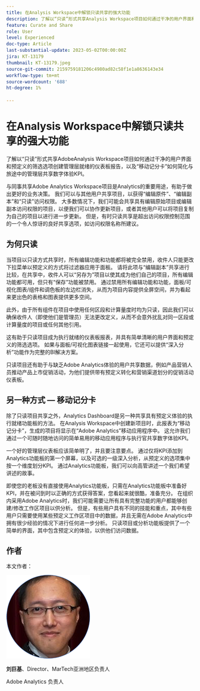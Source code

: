 ```yaml
---
title: 在Analysis Workspace中解锁只读共享的强大功能
description: 了解以“只读”形式共享Analysis Workspace项目如何通过干净的用户界面和预定义的筛选选项创建可管理仪表板报表，以及“移动记分卡”如何简化与旅途中的管理人员共享数字体验KPI。
feature: Curate and Share
role: User
level: Experienced
doc-type: Article
last-substantial-update: 2023-05-02T00:00:00Z
jira: KT-13179
thumbnail: KT-13179.jpeg
source-git-commit: 2159759181206c4980ad82c58f1e1a8636143e34
workflow-type: tm+mt
source-wordcount: '688'
ht-degree: 1%

---
```



# 在Analysis Workspace中解锁只读共享的强大功能

了解以“只读”形式共享AdobeAnalysis Workspace项目如何通过干净的用户界面和预定义的筛选选项创建管理层就绪的仪表板报告，以及“移动记分卡”如何简化与旅途中的管理层共享数字体验KPI。

与同事共享Adobe Analytics Workspace项目是Analytics的重要用途，有助于做出更好的业务决策。 我们可以与其他用户共享项目，以获得“编辑原件”、“编辑副本”和“只读”访问权限。 大多数情况下，我们可能会共享具有编辑原始项目或编辑副本访问权限的项目，以便我们可以协作更新项目，或者其他用户可以将项目复制为自己的项目以进行进一步更新。 但是，有时只读共享是超出访问权限控制范围的一个令人惊讶的良好共享选项，如访问权限名称所建议。

## 为何只读

当项目以只读方式共享时，所有编辑功能和功能都将被完全禁用，收件人只能更改下拉菜单以预定义的方式将过滤器应用于面板。 请将此项与“编辑副本”共享进行比较，在共享中，收件人可以“另存为”项目以使其成为他们自己的项目，所有编辑功能都可用，但只有“保存”功能被禁用。 通过禁用所有编辑功能和功能，面板/可视化图表/组件和调色板的左边栏消失，从而为项目内容提供全屏空间，并为看起来更出色的表格和图表提供更多空间。

此外，由于所有组件在项目中使用任何区段和计算量度时均为只读，因此我们可以确保收件人（即使他们是管理员）无法更改定义，从而不会意外扰乱对同一区段或计算量度的项目或任何其他引用。

这有助于只读项目成为执行就绪的仪表板报表，并具有简单清晰的用户界面和预定义的筛选选项。 如果与面板/可视化图表链接一起使用，它还可以提供“深入分析”功能作为完整的BI解决方案。

只读项目还有助于与缺乏Adobe Analytics体验的用户共享数据，例如产品营销人员推动产品上市促销活动，为他们提供带有预定义转化和营销渠道划分的促销活动仪表板。

## 另一种方式 — 移动记分卡

除了只读项目共享之外，Analytics Dashboard是另一种共享具有预定义体验的执行就绪功能板的方法。 在Analysis Workspace中创建新项目时，此报表为“移动记分卡”，生成的项目将显示在“Adobe Analytics”移动应用程序中。 这允许我们通过一个可随时随地访问的简单易用的移动应用程序与执行官共享数字体验KPI。

一个好的管理层仪表板应该简单明了，并且要注意要点。 通过仅将KPI添加到Analytics功能板的第一个屏幕，以及可选的一级深入分析，从预定义的选项集中按一个维度划分KPI。 通过Analytics功能板，我们可以向高管讲述一个我们希望讲述的故事。

即使您的老板没有直接使用Analytics功能板，只需在Analytics功能板中准备好KPI，并在被问到时以正确的方式获得答案，您看起来就很酷，准备充分。
在组织内采用Adobe Analytics时，我们可能需要让所有具有完整功能的用户都能够创建/修改工作区项目以供分析。 但是，有些用户具有不同的技能和重点，其中有些用户只需要使用某些预定义工作区项目中的数据，并且无需在Adobe Analytics中拥有很少经验的情况下进行任何进一步分析。 只读项目或分析功能板提供了一个简单的界面，其中包含预定义的体验，以供他们访问数据。

## 作者

本文作者：

![刘巨基](assets/leo_headshot.png)

**刘巨基**、Director、MarTech亚洲地区负责人

Adobe Analytics 负责人
